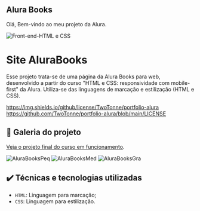 ## Alura Books

Olá, Bem-vindo ao meu projeto da Alura.

![Front-end-HTML e CSS](https://github.com/TwoTonne/alura-books/assets/69181302/535075b1-4484-41ca-bb04-8df36447fbbb)

# Site AluraBooks

Esse projeto trata-se de uma página da Alura Books para web, desenvolvido a partir do curso "HTML e CSS: responsividade com mobile-first" da Alura. Utiliza-se das linguagens de marcação e estilização (HTML e CSS).

https://img.shields.io/github/license/TwoTonne/portfolio-alura https://github.com/TwoTonne/portfolio-alura/blob/main/LICENSE

## 📁 Galeria do projeto

[Veja o projeto final do curso em funcionamento](https://portfolio-alura-kappa-five.vercel.app/curriculo.html).

![AluraBooksPeq](https://github.com/TwoTonne/alura-books/assets/69181302/8c50a98e-4ff9-487a-83a4-66aa45f3a74d)
![AluraBooksMed](https://github.com/TwoTonne/alura-books/assets/69181302/0de84dd4-9ea7-4a0d-af20-b8550501b90f)
![AluraBooksGra](https://github.com/TwoTonne/alura-books/assets/69181302/82273e93-b706-403b-a7ae-9d80c6139994)

## ✔️ Técnicas e tecnologias utilizadas

- `HTML`: Linguagem para marcação;
- `CSS`: Linguagem para estilização.
